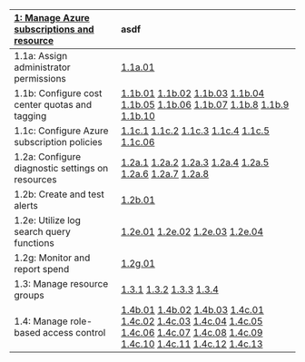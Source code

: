 [1: Manage Azure subscriptions and resource](#1-manage-azure-subscriptions-and-resource) | asdf
:--- | :---
1.1a: Assign administrator permissions | [1.1a.01](#11a01) 
1.1b: Configure cost center quotas and tagging | [1.1b.01](#11b01) [1.1b.02](#11b02) [1.1b.03](#11b03) [1.1b.04](#11b04) [1.1b.05](#11b05) [1.1b.06](#11b06) [1.1b.07](#11b07) [1.1b.8](#11b8) [1.1b.9](#11b9) [1.1b.10](#11b10) 
1.1c: Configure Azure subscription policies | [1.1c.1](#11c1) [1.1c.2](#11c2) [1.1c.3](#11c3) [1.1c.4](#11c4) [1.1c.5](#11c5) [1.1c.06](#11c06) 
1.2a: Configure diagnostic settings on resources | [1.2a.1](#12a1) [1.2a.2](#12a2) [1.2a.3](#12a3) [1.2a.4](#12a4) [1.2a.5](#12a5) [1.2a.6](#12a6) [1.2a.7](#12a7) [1.2a.8](#12a8) 
1.2b: Create and test alerts | [1.2b.01](#12b01) 
1.2e: Utilize log search query functions | [1.2e.01](#12e01) [1.2e.02](#12e02) [1.2e.03](#12e03) [1.2e.04](#12e04) 
1.2g: Monitor and report spend | [1.2g.01](#12g01) 
1.3: Manage resource groups | [1.3.1](#131) [1.3.2](#132) [1.3.3](#133) [1.3.4](#134) 
1.4: Manage role-based access control | [1.4b.01](#14b01) [1.4b.02](#14b02) [1.4b.03](#14b03) [1.4c.01](#14c01) [1.4c.02](#14c02) [1.4c.03](#14c03) [1.4c.04](#14c04) [1.4c.05](#14c05) [1.4c.06](#14c06) [1.4c.07](#14c07) [1.4c.08](#14c08) [1.4c.09](#14c09) [1.4c.10](#14c10) [1.4c.11](#14c11) [1.4c.12](#14c12) [1.4c.13](#14c13)
